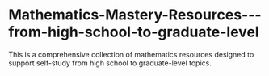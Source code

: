 # Mathematics-Mastery-Resources---from-high-school-to-graduate-level
This is a comprehensive collection of mathematics resources designed to support self-study from high school to graduate-level topics.
